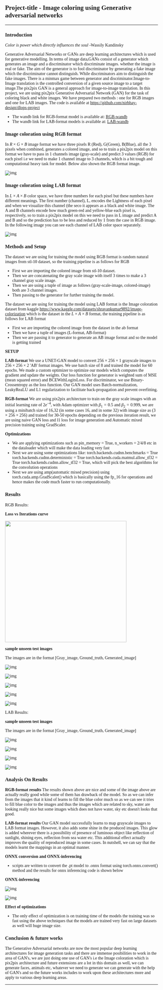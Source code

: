 
## **Project-title - Image coloring using Generative adversarial networks**
---


### **Introduction**

*Color is power which directly influences the soul*
                                               -Wassily Kandinsky    

Generative Adversarial Networks or GANs are deep learning architectures which is used for generative modelling. In terms of image data,GANs consist of a generator which generates an image and a discriminator which discriminate images.
whether the image is real or fake. The aim of the generator is to fool discriminator by generating a fake image
which the discriminator cannot distinguish. While discriminators aim to distinguish the fake images. There is a
minmax game between generator and discriminator.Image-to-Image translation is the controlled conversion of a given source image to a target image.The pix2pix GAN is a general approach for image-to-image translation. 
In this project, we are using pix2pix Generative Adversarial Network (GAN) for the task of coloring black and white images. We have prepared two methods : one for RGB images and one for LAB images. The code is available at <span class='links'> https://github.com/nirbhay-design/dlops-project </span>

- The wandb link for RGB-format model is available at: [RGB-wandb](https://wandb.ai/kmare/DLOPs%20Project/runs/23ijo9hs?workspace=user-sharma59)
- The wandb link for LAB-format models is available at: [LAB-wandb](https://wandb.ai/gautamhcscv/DL-ops_A5/reports/UNET-GAN--VmlldzoxOTI4MjEz?accessToken=pd7ywlzmvltgbnci4kui2ey6aorria3dagp4ff2ccj1zlu2507f0gm6szof935mf) 


### **Image coloration using RGB format**

In $R \times G \times B$ image format we have three pixels R (Red), G(Green), B(Blue), all the 3 pixels when combined, generates a colored image, and so to train a pix2pix model on this format we have to pass in 1 channels image (gray-scale) and predict 3 values (RGB) for each pixel i.e we need to make 1 channel image to 3 channels, which is a bit tough and computational heavy task for model. Below also shown the RGB format image. 

![img](https://miro.medium.com/max/1400/1*zeMdgdeBcITxnQZqVZ4rMg.jpeg)

### **Image coloration using LAB format**
In $L \times A \times B$ color space, we have three numbers for each pixel but these numbers have different meanings. The first number (channel), L, encodes the Lightness of each pixel and when we visualize this channel (the seco it appears as a black and white image. The A and B channels encode how much green-red and yellow-blue each pixel is, respectively, so to train a pix2pix model on this we need to pass in L image and predict A and B and so the prediction has to be less and reduced by 1 from the case in RGB image. In the following image you can see each channel of LAB color space separately.

![img](https://miro.medium.com/max/1400/1*ij9xBxv9rVuCyxuMDhgmQg.jpeg)

### **Methods and Setup**

The dataset we are using for training the model using RGB format is random natural images from stl-10 dataset, so the training pipeline is as follows for RGB
- First we are importing the colored image from stl-10 dataset.
- Then we are concatenating the gray scale image with itself 3 times to make a 3 channel gray scale image.
- Then we are using a tuple of image as follows (gray-scale-image, colored-image) both are 3 channel images.
- Then passing to the generator for further training the model.

The dataset we are using for training the model using LAB format is the Image coloration dataset from kaggle <span class='image'> https://www.kaggle.com/datasets/shravankumar9892/image-colorization </span> which is the dataset in the $L \times A \times B$ format, the training pipeline is as follows for LAB format
- First we are importing the colored image from the dataset in the ab format
- Then we have a tuple of images (L-format, AB-format)
- Then we are passing it to generator to generate an AB image format and so the model is getting trained

**SETUP**

**LAB-format**
We use a UNET-GAN model to convert $256 \times 256 \times 1$ grayscale images to $256 \times 256 \times 2$ 'AB' format images. We use batch size of 8 and trained the model for 60 epochs. We made a custom optimizer to optimize our models which computes the gradient and update the weights. Our loss function for generator is weighted sum of MSE (mean squared error) and BCEWithLogitsLoss. For discriminator, we use Binary-Crossentropy as the loss function. Our GAN model uses Batch-normalization, LeakyReaLU and L1 regularization to facilitate back-propagation and prevent overfitting.

**RGB-format**
We are using pix2pix architecture to train on the gray scale images with an initial learning rate of $2e^{-4}$, with Adam optimizer with $\beta_1 = 0.5$ and $\beta_2 = 0.999$, we are using a minibatch size of 16,32 (in some cases 16, and in some 32) with image size as ($3 \times 256 \times 256$) and trained for 30-50 epochs depending on the previous iteration result, we are using naive GAN loss and l1 loss for image generation and Automatic mixed precision training using GradScaler.

**Optimizations**

- We are applying optimizations such as pin_memory = True, n_workers = 2/4/8 etc in the dataloader which will make the data loading very fast
- Next we are using some optimizations like:
    torch.backends.cudnn.benchmarks = True
    torch.backends.cudnn.deterministic = True
    torch.backends.cuda.matmul.allow_tf32 = True
    torch.backends.cudnn.allow_tf32 = True,
    which will pick the best algorithms for the convolution operations
- Next we are using amp(automatic mixed precision) using torch.cuda.amp.GradScaler() which is basically using the fp_16 for operations and hence makes the code much faster to run computationally.


### **Results**

RGB Results:

**Loss vs Iterations curve**

<img src="./test_files3/loss.svg" width=400/>

**sample unseen test images**

The images are in the format \[Gray_image, Ground_truth, Generated_image\]

![img](https://github.com/Mayank9mare/ImagesForMarkdown/blob/main/dlop1.png?raw=true)

![img](https://github.com/Mayank9mare/ImagesForMarkdown/blob/main/dlop6.png?raw=true)

![img](https://github.com/Mayank9mare/ImagesForMarkdown/blob/main/dlop2.png?raw=true)

![img](https://github.com/Mayank9mare/ImagesForMarkdown/blob/main/dlop5.png?raw=true)

![img](https://github.com/Mayank9mare/ImagesForMarkdown/blob/main/dlop7.png?raw=true)

LAB Results:

**sample unseen test images**

The images are in the format \[Gray_image, Ground_truth, Generated_image\]

![img](https://github.com/Mayank9mare/ImagesForMarkdown/blob/main/l1.png?raw=true)

![img](https://github.com/Mayank9mare/ImagesForMarkdown/blob/main/l2.png?raw=true)

![img](https://github.com/Mayank9mare/ImagesForMarkdown/blob/main/l3.png?raw=true)

![img](https://github.com/Mayank9mare/ImagesForMarkdown/blob/main/l4.png?raw=true)



### **Analysis On Results**

**RGB-format results**
The results shown above are nice and some of the image above are actually really good while some of them has drawback of the model. So as we can infer from the images that it kind of learns to fill the blue color much so as we can see it tries to fill blue color to the images and thus the images which are related to sky, water are looking really nice but some images which does not have water, sky etc doesn't looks that good.

**LAB-format results**
Our GAN model successfully learns to map grayscale images to LAB format images. However, it also adds some shine in the produced images. This glow is added wherever there is a possibility of presence of luminous object like reflection of sunlight, shining eyes, reflection from sea water etc. This additional effect actually improves the quality of reproduced image in some cases. In nutshell, we can say that the models learnt the mappings in an optimal manner.

**ONNX conversion and ONNX-inferencing**

- scripts are written to convert the .pt model to .onnx format using torch.onnx.convert() method and the results for onnx inferencing code is shown below

**ONNX-inferencing**

![img](https://github.com/Mayank9mare/ImagesForMarkdown/blob/main/on1.png?raw=true)

![img](https://github.com/Mayank9mare/ImagesForMarkdown/blob/main/on2.png?raw=true)


**Effect of optimizations**
- The only effect of optimization is on training time of the models the training was so fast using the above techniques that the models are trained very fast on large datasets as well will huge image size.

### **Conclusion \& future works**

The Generative Adversarial networks are now the most popular deep learning architectures for image generation tasks and there are immense posibilities to work in the area of GAN's, we are just doing one use of GAN's i.e the Image coloration which is pix2pix architecture and future extensions are a lot in this domain as well, we can generate faces, animals etc, whatever we need to generate we can generate with the help of GAN's and so the future works includes to work upon these architectures more and apply to various deep learning areas.

---

<style> 

table, th, td {
  border: 0.1px solid black;
  border-collapse: collapse;
}

.image {
    color:blue;
}

.links {
    color:blue;
}

*{
    font-family: Georgia;
}

</style>

<script type="text/javascript" src="http://cdn.mathjax.org/mathjax/latest/MathJax.js?config=TeX-AMS-MML_HTMLorMML"></script>
<script type="text/x-mathjax-config">
    MathJax.Hub.Config({ tex2jax: {inlineMath: [['$', '$']]}, messageStyle: "none" });
</script>
